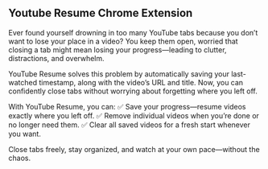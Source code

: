 ## Youtube Resume Chrome Extension

Ever found yourself drowning in too many YouTube tabs because you don’t want to lose your place in a video? You keep them open, worried that closing a tab might mean losing your progress—leading to clutter, distractions, and overwhelm.

YouTube Resume solves this problem by automatically saving your last-watched timestamp, along with the video’s URL and title. Now, you can confidently close tabs without worrying about forgetting where you left off.

With YouTube Resume, you can:
✅ Save your progress—resume videos exactly where you left off.
✅ Remove individual videos when you’re done or no longer need them.
✅ Clear all saved videos for a fresh start whenever you want.

Close tabs freely, stay organized, and watch at your own pace—without the chaos. 
